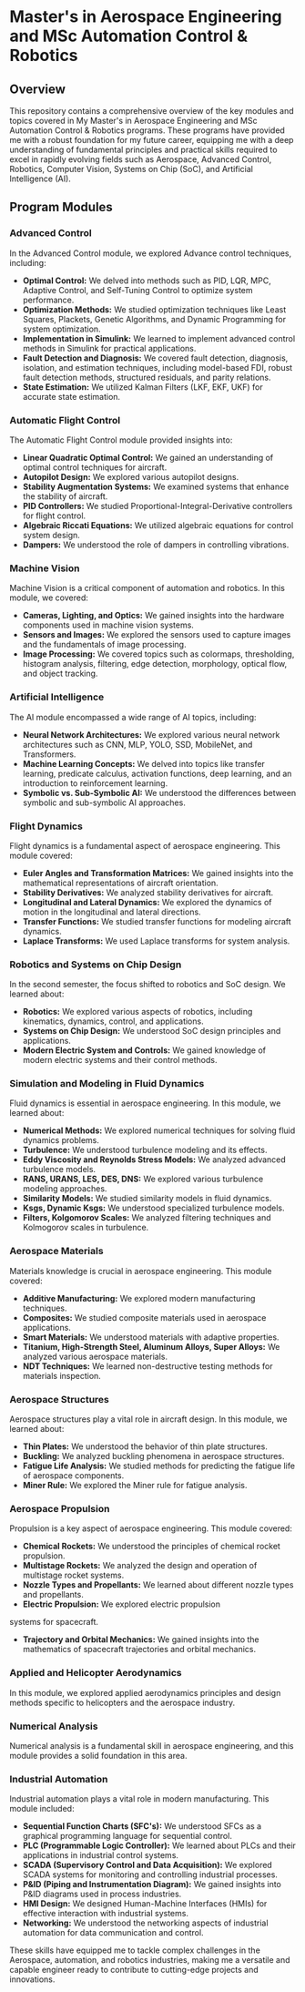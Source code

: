# Master's in Aerospace Engineering and MSc Automation Control & Robotics

## Overview
This repository contains a comprehensive overview of the key modules and topics covered in My Master's in Aerospace Engineering and MSc Automation Control & Robotics programs. These programs have provided me with a robust foundation for my future career, equipping me with a deep understanding of fundamental principles and practical skills required to excel in rapidly evolving fields such as Aerospace, Advanced Control, Robotics, Computer Vision, Systems on Chip (SoC), and Artificial Intelligence (AI).

## Program Modules

### Advanced Control
In the Advanced Control module, we explored Advance control techniques, including:
- **Optimal Control:** We delved into methods such as PID, LQR, MPC, Adaptive Control, and Self-Tuning Control to optimize system performance.
- **Optimization Methods:** We studied optimization techniques like Least Squares, Plackets, Genetic Algorithms, and Dynamic Programming for system optimization.
- **Implementation in Simulink:** We learned to implement advanced control methods in Simulink for practical applications.
- **Fault Detection and Diagnosis:** We covered fault detection, diagnosis, isolation, and estimation techniques, including model-based FDI, robust fault detection methods, structured residuals, and parity relations.
- **State Estimation:** We utilized Kalman Filters (LKF, EKF, UKF) for accurate state estimation.

### Automatic Flight Control
The Automatic Flight Control module provided insights into:
- **Linear Quadratic Optimal Control:** We gained an understanding of optimal control techniques for aircraft.
- **Autopilot Design:** We explored various autopilot designs.
- **Stability Augmentation Systems:** We examined systems that enhance the stability of aircraft.
- **PID Controllers:** We studied Proportional-Integral-Derivative controllers for flight control.
- **Algebraic Riccati Equations:** We utilized algebraic equations for control system design.
- **Dampers:** We understood the role of dampers in controlling vibrations.

### Machine Vision
Machine Vision is a critical component of automation and robotics. In this module, we covered:
- **Cameras, Lighting, and Optics:** We gained insights into the hardware components used in machine vision systems.
- **Sensors and Images:** We explored the sensors used to capture images and the fundamentals of image processing.
- **Image Processing:** We covered topics such as colormaps, thresholding, histogram analysis, filtering, edge detection, morphology, optical flow, and object tracking.

### Artificial Intelligence
The AI module encompassed a wide range of AI topics, including:
- **Neural Network Architectures:** We explored various neural network architectures such as CNN, MLP, YOLO, SSD, MobileNet, and Transformers.
- **Machine Learning Concepts:** We delved into topics like transfer learning, predicate calculus, activation functions, deep learning, and an introduction to reinforcement learning.
- **Symbolic vs. Sub-Symbolic AI:** We understood the differences between symbolic and sub-symbolic AI approaches.

### Flight Dynamics
Flight dynamics is a fundamental aspect of aerospace engineering. This module covered:
- **Euler Angles and Transformation Matrices:** We gained insights into the mathematical representations of aircraft orientation.
- **Stability Derivatives:** We analyzed stability derivatives for aircraft.
- **Longitudinal and Lateral Dynamics:** We explored the dynamics of motion in the longitudinal and lateral directions.
- **Transfer Functions:** We studied transfer functions for modeling aircraft dynamics.
- **Laplace Transforms:** We used Laplace transforms for system analysis.


### Robotics and Systems on Chip Design
In the second semester, the focus shifted to robotics and SoC design. We learned about:
- **Robotics:** We explored various aspects of robotics, including kinematics, dynamics, control, and applications.
- **Systems on Chip Design:** We understood SoC design principles and applications.
- **Modern Electric System and Controls:** We gained knowledge of modern electric systems and their control methods.

### Simulation and Modeling in Fluid Dynamics
Fluid dynamics is essential in aerospace engineering. In this module, we learned about:
- **Numerical Methods:** We explored numerical techniques for solving fluid dynamics problems.
- **Turbulence:** We understood turbulence modeling and its effects.
- **Eddy Viscosity and Reynolds Stress Models:** We analyzed advanced turbulence models.
- **RANS, URANS, LES, DES, DNS:** We explored various turbulence modeling approaches.
- **Similarity Models:** We studied similarity models in fluid dynamics.
- **Ksgs, Dynamic Ksgs:** We understood specialized turbulence models.
- **Filters, Kolgomorov Scales:** We analyzed filtering techniques and Kolmogorov scales in turbulence.

### Aerospace Materials
Materials knowledge is crucial in aerospace engineering. This module covered:
- **Additive Manufacturing:** We explored modern manufacturing techniques.
- **Composites:** We studied composite materials used in aerospace applications.
- **Smart Materials:** We understood materials with adaptive properties.
- **Titanium, High-Strength Steel, Aluminum Alloys, Super Alloys:** We analyzed various aerospace materials.
- **NDT Techniques:** We learned non-destructive testing methods for materials inspection.

### Aerospace Structures
Aerospace structures play a vital role in aircraft design. In this module, we learned about:
- **Thin Plates:** We understood the behavior of thin plate structures.
- **Buckling:** We analyzed buckling phenomena in aerospace structures.
- **Fatigue Life Analysis:** We studied methods for predicting the fatigue life of aerospace components.
- **Miner Rule:** We explored the Miner rule for fatigue analysis.

### Aerospace Propulsion
Propulsion is a key aspect of aerospace engineering. This module covered:
- **Chemical Rockets:** We understood the principles of chemical rocket propulsion.
- **Multistage Rockets:** We analyzed the design and operation of multistage rocket systems.
- **Nozzle Types and Propellants:** We learned about different nozzle types and propellants.
- **Electric Propulsion:** We explored electric propulsion

 systems for spacecraft.
- **Trajectory and Orbital Mechanics:** We gained insights into the mathematics of spacecraft trajectories and orbital mechanics.

### Applied and Helicopter Aerodynamics
In this module, we explored applied aerodynamics principles and design methods specific to helicopters and the aerospace industry.

### Numerical Analysis
Numerical analysis is a fundamental skill in aerospace engineering, and this module provides a solid foundation in this area.

### Industrial Automation
Industrial automation plays a vital role in modern manufacturing. This module included:
- **Sequential Function Charts (SFC's):** We understood SFCs as a graphical programming language for sequential control.
- **PLC (Programmable Logic Controller):** We learned about PLCs and their applications in industrial control systems.
- **SCADA (Supervisory Control and Data Acquisition):** We explored SCADA systems for monitoring and controlling industrial processes.
- **P&ID (Piping and Instrumentation Diagram):** We gained insights into P&ID diagrams used in process industries.
- **HMI Design:** We designed Human-Machine Interfaces (HMIs) for effective interaction with industrial systems.
- **Networking:** We understood the networking aspects of industrial automation for data communication and control.

These skills have equipped me to tackle complex challenges in the Aerospace, automation, and robotics industries, making me a versatile and capable engineer ready to contribute to cutting-edge projects and innovations.